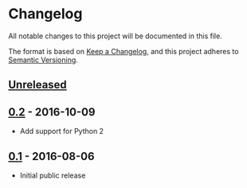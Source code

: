 # Changelog

All notable changes to this project will be documented in this file.

The format is based on [Keep a Changelog](https://keepachangelog.com/en/1.0.0/), and this
project adheres to [Semantic Versioning](https://semver.org/spec/v2.0.0.html).

## [Unreleased]

## [0.2] - 2016-10-09

* Add support for Python 2

## [0.1] - 2016-08-06

* Initial public release

[Unreleased]: https://github.com/bbc2/shuffled/compare/v0.2...master
[0.2]: https://github.com/bbc2/shuffled/compare/v0.1...v0.2
[0.1]: https://github.com/bbc2/shuffled/tree/v0.1

